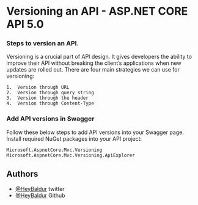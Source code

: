 # Versioning an API - ASP.NET CORE API 5.0
### Steps to version an API.
Versioning is a crucial part of API design. It gives developers the ability to improve their API without breaking the client’s applications when new updates are rolled out.
There are four main strategies we can use for versioning:

    1.	Version through URL
    2.	Version through query string
    3.	Version through the header
    4.	Version through Content-Type

###  Add API versions in Swagger

Follow these below steps to add API versions into your Swagger page.
Install required NuGet packages into your API project:

    Microsoft.AspnetCore.Mvc.Versioning
    Microsoft.AspnetCore.Mvc.Versioning.ApiExplorer




## Authors

- [@HeyBaldur](https://twitter.com/HeyBaldur) twitter
- [@HeyBaldur](https://github.com/HeyBaldur/API.Seed) Github

